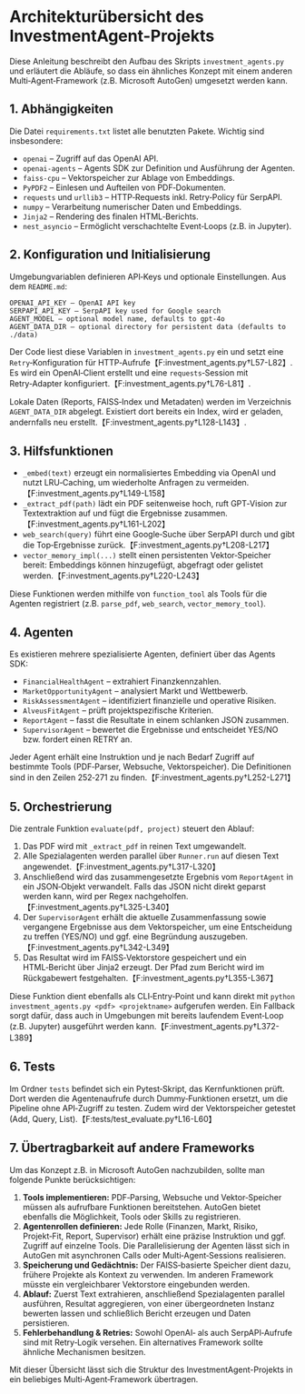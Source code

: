 # Architekturübersicht des InvestmentAgent-Projekts

Diese Anleitung beschreibt den Aufbau des Skripts `investment_agents.py` und erläutert die Abläufe, so dass ein ähnliches Konzept mit einem anderen Multi‑Agent‑Framework (z.B. Microsoft AutoGen) umgesetzt werden kann.

## 1. Abhängigkeiten
Die Datei `requirements.txt` listet alle benutzten Pakete. Wichtig sind insbesondere:

- `openai` – Zugriff auf das OpenAI API.
- `openai-agents` – Agents SDK zur Definition und Ausführung der Agenten.
- `faiss-cpu` – Vektorspeicher zur Ablage von Embeddings.
- `PyPDF2` – Einlesen und Aufteilen von PDF‑Dokumenten.
- `requests` und `urllib3` – HTTP‑Requests inkl. Retry‑Policy für SerpAPI.
- `numpy` – Verarbeitung numerischer Daten und Embeddings.
- `Jinja2` – Rendering des finalen HTML‑Berichts.
- `nest_asyncio` – Ermöglicht verschachtelte Event‑Loops (z.B. in Jupyter).

## 2. Konfiguration und Initialisierung
Umgebungvariablen definieren API‑Keys und optionale Einstellungen. Aus dem `README.md`:
```
OPENAI_API_KEY – OpenAI API key
SERPAPI_API_KEY – SerpAPI key used for Google search
AGENT_MODEL – optional model name, defaults to gpt-4o
AGENT_DATA_DIR – optional directory for persistent data (defaults to ./data)
```
Der Code liest diese Variablen in `investment_agents.py` ein und setzt eine `Retry`‑Konfiguration für HTTP‑Aufrufe【F:investment_agents.py†L57-L82】.
Es wird ein OpenAI‑Client erstellt und eine `requests`‑Session mit Retry‑Adapter konfiguriert.【F:investment_agents.py†L76-L81】.

Lokale Daten (Reports, FAISS‑Index und Metadaten) werden im Verzeichnis `AGENT_DATA_DIR` abgelegt. Existiert dort bereits ein Index, wird er geladen, andernfalls neu erstellt.【F:investment_agents.py†L128-L143】.

## 3. Hilfsfunktionen
- `_embed(text)` erzeugt ein normalisiertes Embedding via OpenAI und nutzt LRU‑Caching, um wiederholte Anfragen zu vermeiden.【F:investment_agents.py†L149-L158】
- `_extract_pdf(path)` lädt ein PDF seitenweise hoch, ruft GPT‑Vision zur Textextraktion auf und fügt die Ergebnisse zusammen.【F:investment_agents.py†L161-L202】
- `web_search(query)` führt eine Google‑Suche über SerpAPI durch und gibt die Top‑Ergebnisse zurück.【F:investment_agents.py†L208-L217】
- `vector_memory_impl(...)` stellt einen persistenten Vektor‑Speicher bereit: Embeddings können hinzugefügt, abgefragt oder gelistet werden.【F:investment_agents.py†L220-L243】

Diese Funktionen werden mithilfe von `function_tool` als Tools für die Agenten registriert (z.B. `parse_pdf`, `web_search`, `vector_memory_tool`).

## 4. Agenten
Es existieren mehrere spezialisierte Agenten, definiert über das Agents SDK:

- `FinancialHealthAgent` – extrahiert Finanzkennzahlen.
- `MarketOpportunityAgent` – analysiert Markt und Wettbewerb.
- `RiskAssessmentAgent` – identifiziert finanzielle und operative Risiken.
- `AlveusFitAgent` – prüft projektspezifische Kriterien.
- `ReportAgent` – fasst die Resultate in einem schlanken JSON zusammen.
- `SupervisorAgent` – bewertet die Ergebnisse und entscheidet YES/NO bzw. fordert einen RETRY an.

Jeder Agent erhält eine Instruktion und je nach Bedarf Zugriff auf bestimmte Tools (PDF‑Parser, Websuche, Vektorspeicher). Die Definitionen sind in den Zeilen 252‑271 zu finden.【F:investment_agents.py†L252-L271】

## 5. Orchestrierung
Die zentrale Funktion `evaluate(pdf, project)` steuert den Ablauf:
1. Das PDF wird mit `_extract_pdf` in reinen Text umgewandelt.
2. Alle Spezialagenten werden parallel über `Runner.run` auf diesen Text angewendet.【F:investment_agents.py†L317-L320】
3. Anschließend wird das zusammengesetzte Ergebnis vom `ReportAgent` in ein JSON‑Objekt verwandelt. Falls das JSON nicht direkt geparst werden kann, wird per Regex nachgeholfen.【F:investment_agents.py†L325-L340】
4. Der `SupervisorAgent` erhält die aktuelle Zusammenfassung sowie vergangene Ergebnisse aus dem Vektorspeicher, um eine Entscheidung zu treffen (YES/NO) und ggf. eine Begründung auszugeben.【F:investment_agents.py†L342-L349】
5. Das Resultat wird im FAISS‑Vektorstore gespeichert und ein HTML‑Bericht über Jinja2 erzeugt. Der Pfad zum Bericht wird im Rückgabewert festgehalten.【F:investment_agents.py†L355-L367】

Diese Funktion dient ebenfalls als CLI‑Entry‑Point und kann direkt mit `python investment_agents.py <pdf> <projektname>` aufgerufen werden. Ein Fallback sorgt dafür, dass auch in Umgebungen mit bereits laufendem Event‑Loop (z.B. Jupyter) ausgeführt werden kann.【F:investment_agents.py†L372-L389】

## 6. Tests
Im Ordner `tests` befindet sich ein Pytest‑Skript, das Kernfunktionen prüft. Dort werden die Agentenaufrufe durch Dummy‑Funktionen ersetzt, um die Pipeline ohne API‑Zugriff zu testen. Zudem wird der Vektorspeicher getestet (Add, Query, List).【F:tests/test_evaluate.py†L16-L60】

## 7. Übertragbarkeit auf andere Frameworks
Um das Konzept z.B. in Microsoft AutoGen nachzubilden, sollte man folgende Punkte berücksichtigen:

1. **Tools implementieren:** PDF‑Parsing, Websuche und Vektor‑Speicher müssen als aufrufbare Funktionen bereitstehen. AutoGen bietet ebenfalls die Möglichkeit, Tools oder Skills zu registrieren.
2. **Agentenrollen definieren:** Jede Rolle (Finanzen, Markt, Risiko, Projekt‑Fit, Report, Supervisor) erhält eine präzise Instruktion und ggf. Zugriff auf einzelne Tools. Die Parallelisierung der Agenten lässt sich in AutoGen mit asynchronen Calls oder Multi‑Agent‑Sessions realisieren.
3. **Speicherung und Gedächtnis:** Der FAISS‑basierte Speicher dient dazu, frühere Projekte als Kontext zu verwenden. Im anderen Framework müsste ein vergleichbarer Vektorstore eingebunden werden.
4. **Ablauf:** Zuerst Text extrahieren, anschließend Spezialagenten parallel ausführen, Resultat aggregieren, von einer übergeordneten Instanz bewerten lassen und schließlich Bericht erzeugen und Daten persistieren.
5. **Fehlerbehandlung & Retries:** Sowohl OpenAI‑ als auch SerpAPI‑Aufrufe sind mit Retry‑Logik versehen. Ein alternatives Framework sollte ähnliche Mechanismen besitzen.

Mit dieser Übersicht lässt sich die Struktur des InvestmentAgent-Projekts in ein beliebiges Multi‑Agent‑Framework übertragen.
